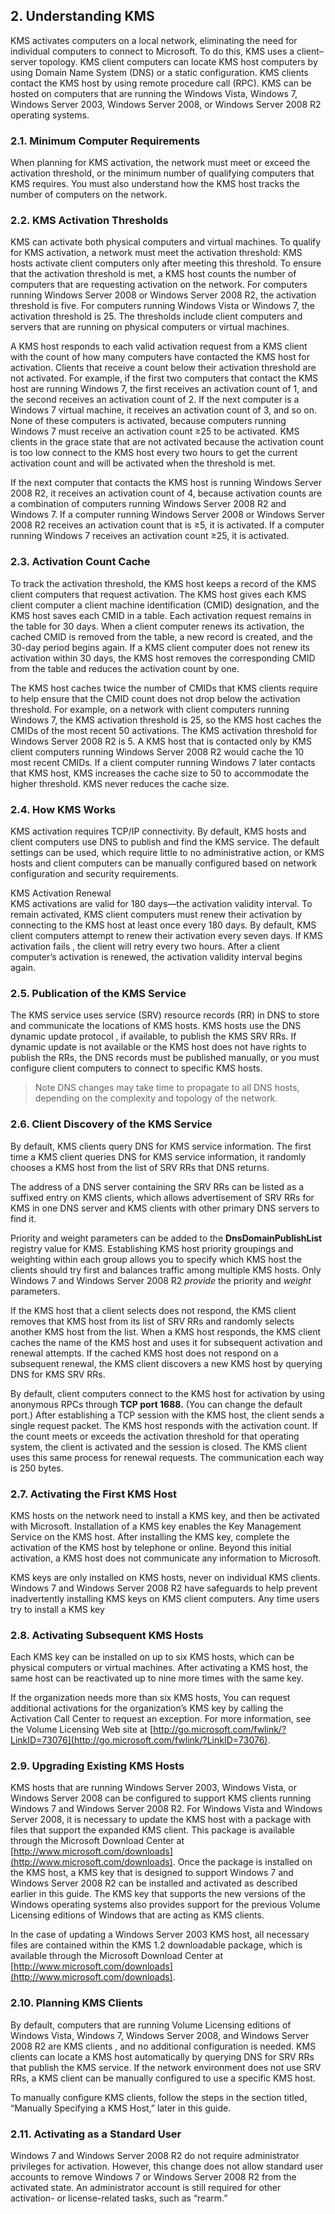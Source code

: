 ## 2. Understanding KMS

KMS activates computers on a local network, eliminating the need for individual computers to connect to Microsoft. To do this, KMS uses a client–server topology. KMS client computers can locate KMS host computers by using Domain Name System \(DNS\) or a static configuration. KMS clients contact the KMS host by using remote procedure call \(RPC\). KMS can be hosted on computers that are running the Windows Vista, Windows 7, Windows Server 2003, Windows Server 2008, or Windows Server 2008 R2 operating systems.

### 2.1. Minimum Computer Requirements

When planning for KMS activation, the network must meet or exceed the activation threshold, or the minimum number of qualifying computers that KMS requires. You must also understand how the KMS host tracks the number of computers on the network.

### 2.2. KMS Activation Thresholds

KMS can activate both physical computers and virtual machines. To qualify for KMS activation, a network must meet the activation threshold: KMS hosts activate client computers only after meeting this threshold. To ensure that the activation threshold is met, a KMS host counts the number of computers that are requesting activation on the network. For computers running Windows Server 2008 or Windows Server 2008 R2, the activation threshold is five. For computers running Windows Vista or Windows 7, the activation threshold is 25. The thresholds include client computers and servers that are running on physical computers or virtual machines.

A KMS host responds to each valid activation request from a KMS client with the count of how many computers have contacted the KMS host for activation. Clients that receive a count below their activation threshold are not activated. For example, if the first two computers that contact the KMS host are running Windows 7, the first receives an activation count of 1, and the second receives an activation count of 2. If the next computer is a Windows 7 virtual machine, it receives an activation count of 3, and so on. None of these computers is activated, because computers running Windows 7 must receive an activation count ≥25 to be activated. KMS clients in the grace state that are not activated because the activation count is too low connect to the KMS host every two hours to get the current activation count and will be activated when the threshold is met.

If the next computer that contacts the KMS host is running Windows Server 2008 R2, it receives an activation count of 4, because activation counts are a combination of computers running Windows Server 2008 R2 and Windows 7. If a computer running Windows Server 2008 or Windows Server 2008 R2 receives an activation count that is ≥5, it is activated. If a computer running Windows 7 receives an activation count ≥25, it is activated.

### 2.3. Activation Count Cache

To track the activation threshold, the KMS host keeps a record of the KMS client computers that request activation. The KMS host gives each KMS client computer a client machine identification \(CMID\) designation, and the KMS host saves each CMID in a table. Each activation request remains in the table for 30 days. When a client computer renews its activation, the cached CMID is removed from the table, a new record is created, and the 30-day period begins again. If a KMS client computer does not renew its activation within 30 days, the KMS host removes the corresponding CMID from the table and reduces the activation count by one.

The KMS host caches twice the number of CMIDs that KMS clients require to help ensure that the CMID count does not drop below the activation threshold. For example, on a network with client computers running Windows 7, the KMS activation threshold is 25, so the KMS host caches the CMIDs of the most recent 50 activations. The KMS activation threshold for Windows Server 2008 R2 is 5. A KMS host that is contacted only by KMS client computers running Windows Server 2008 R2 would cache the 10 most recent CMIDs. If a client computer running Windows 7 later contacts that KMS host, KMS increases the cache size to 50 to accommodate the higher threshold. KMS never reduces the cache size.

### 2.4. How KMS Works

KMS activation requires TCP/IP connectivity. By default, KMS hosts and client computers use DNS to publish and find the KMS service. The default settings can be used, which require little to no administrative action, or KMS hosts and client computers can be manually configured based on network configuration and security requirements.

KMS Activation Renewal  
KMS activations are valid for 180 days—the activation validity interval. To remain activated, KMS client computers must renew their activation by connecting to the KMS host at least once every 180 days. By default, KMS client computers attempt to renew their activation every seven days. If KMS activation fails , the client will retry every two hours. After a client computer’s activation is renewed, the activation validity interval begins again.

### 2.5. Publication of the KMS Service

The KMS service uses service \(SRV\) resource records \(RR\) in DNS to store and communicate the locations of KMS hosts. KMS hosts use the DNS dynamic update protocol , if available, to publish the KMS SRV RRs. If dynamic update is not available or the KMS host does not have rights to publish the RRs, the DNS records must be published manually, or you must configure client computers to connect to specific KMS hosts.

> Note   DNS changes may take time to propagate to all DNS hosts, depending on the complexity and topology of the network.

### 2.6. Client Discovery of the KMS Service

By default, KMS clients query DNS for KMS service information. The first time a KMS client queries DNS for KMS service information, it randomly chooses a KMS host from the list of SRV RRs that DNS returns.

The address of a DNS server containing the SRV RRs can be listed as a suffixed entry on KMS clients, which allows advertisement of SRV RRs for KMS in one DNS server and KMS clients with other primary DNS servers to find it.

Priority and weight parameters can be added to the **DnsDomainPublishList** registry value for KMS. Establishing KMS host priority groupings and weighting within each group allows you to specify which KMS host the clients should try first and balances traffic among multiple KMS hosts. Only Windows 7 and Windows Server 2008 R2 _provide_ the priority and _weight_ parameters.

If the KMS host that a client selects does not respond, the KMS client removes that KMS host from its list of SRV RRs and randomly selects another KMS host from the list. When a KMS host responds, the KMS client caches the name of the KMS host and uses it for subsequent activation and renewal attempts. If the cached KMS host does not respond on a subsequent renewal, the KMS client discovers a new KMS host by querying DNS for KMS SRV RRs.

By default, client computers connect to the KMS host for activation by using anonymous RPCs through **TCP port 1688.** \(You can change the default port.\) After establishing a TCP session with the KMS host, the client sends a single request packet. The KMS host responds with the activation count. If the count meets or exceeds the activation threshold for that operating system, the client is activated and the session is closed. The KMS client uses this same process for renewal requests. The communication each way is 250 bytes.

### 2.7. Activating the First KMS Host

KMS hosts on the network need to install a KMS key, and then be activated with Microsoft. Installation of a KMS key enables the Key Management Service on the KMS host. After installing the KMS key, complete the activation of the KMS host by telephone or online. Beyond this initial activation, a KMS host does not communicate any information to Microsoft.

KMS keys are only installed on KMS hosts, never on individual KMS clients. Windows 7 and Windows Server 2008 R2 have safeguards to help prevent inadvertently installing KMS keys on KMS client computers. Any time users try to install a KMS key

### 2.8. Activating Subsequent KMS Hosts

Each KMS key can be installed on up to six KMS hosts, which can be physical computers or virtual machines. After activating a KMS host, the same host can be reactivated up to nine more times with the same key.

If the organization needs more than six KMS hosts, You can request additional activations for the organization’s KMS key by calling the Activation Call Center to request an exception. For more information, see the Volume Licensing Web site at [http://go.microsoft.com/fwlink/?LinkID=73076](http://go.microsoft.com/fwlink/?LinkID=73076).

### 2.9. Upgrading Existing KMS Hosts

KMS hosts that are running Windows Server 2003, Windows Vista, or Windows Server 2008 can be configured to support KMS clients running Windows 7 and Windows Server 2008 R2. For Windows Vista and Windows Server 2008, it is necessary to update the KMS host with a package with files that support the expanded KMS client. This package is available through the Microsoft Download Center at [http://www.microsoft.com/downloads](http://www.microsoft.com/downloads). Once the package is installed on the KMS host, a KMS key that is designed to support Windows 7 and Windows Server 2008 R2 can be installed and activated as described earlier in this guide. The KMS key that supports the new versions of the Windows operating systems also provides support for the previous Volume Licensing editions of Windows that are acting as KMS clients.

In the case of updating a Windows Server 2003 KMS host, all necessary files are contained within the KMS 1.2 downloadable package, which is available through the Microsoft Download Center at [http://www.microsoft.com/downloads](http://www.microsoft.com/downloads).

### 2.10. Planning KMS Clients

By default, computers that are running Volume Licensing editions of Windows Vista, Windows 7, Windows Server 2008, and Windows Server 2008 R2 are KMS clients , and no additional configuration is needed. KMS clients can locate a KMS host automatically by querying DNS for SRV RRs that publish the KMS service. If the network environment does not use SRV RRs, a KMS client can be manually configured to use a specific KMS host.

To manually configure KMS clients, follow the steps in the section titled, “Manually Specifying a KMS Host,” later in this guide.

### 2.11. Activating as a Standard User

Windows 7 and Windows Server 2008 R2 do not require administrator privileges for activation. However, this change does not allow standard user accounts to remove Windows 7 or Windows Server 2008 R2 from the activated state. An administrator account is still required for other activation- or license-related tasks, such as “rearm.”

